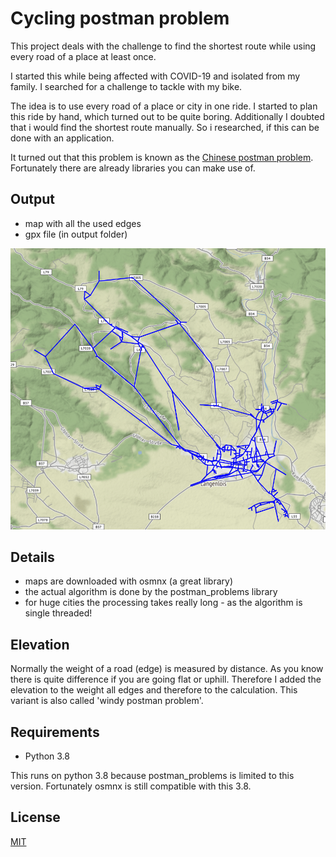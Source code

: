 # Cycling postman problem

This project deals with the challenge to find the shortest route while using every road of a place at least once.

I started this while being affected with COVID-19 and isolated from my family. I searched for a challenge to tackle with my bike.

The idea is to use every road of a place or city in one ride. I started to plan this ride by hand, which turned out to be quite boring. Additionally I doubted that i would find the shortest route manually. So i researched, if this can be done with an application.

It turned out that this problem is known as the [Chinese postman problem](https://en.wikipedia.org/wiki/Chinese_postman_problem). Fortunately there are already libraries you can make use of.

## Output

- map with all the used edges
- gpx file (in output folder)

![Example of output](example_output.png "Example map")

## Details
- maps are downloaded with osmnx (a great library)
- the actual algorithm is done by the postman_problems library
- for huge cities the processing takes really long - as the algorithm is single threaded!

## Elevation
Normally the weight of a road (edge) is measured by distance. As you know there is quite difference if you are going flat or uphill. Therefore I added the elevation to the weight all edges and therefore to the calculation. This variant is also called 'windy postman problem'.

## Requirements

- Python 3.8

This runs on python 3.8 because postman_problems is limited to this version. Fortunately osmnx is still compatible with this 3.8.

## License
[MIT](https://choosealicense.com/licenses/mit/)

